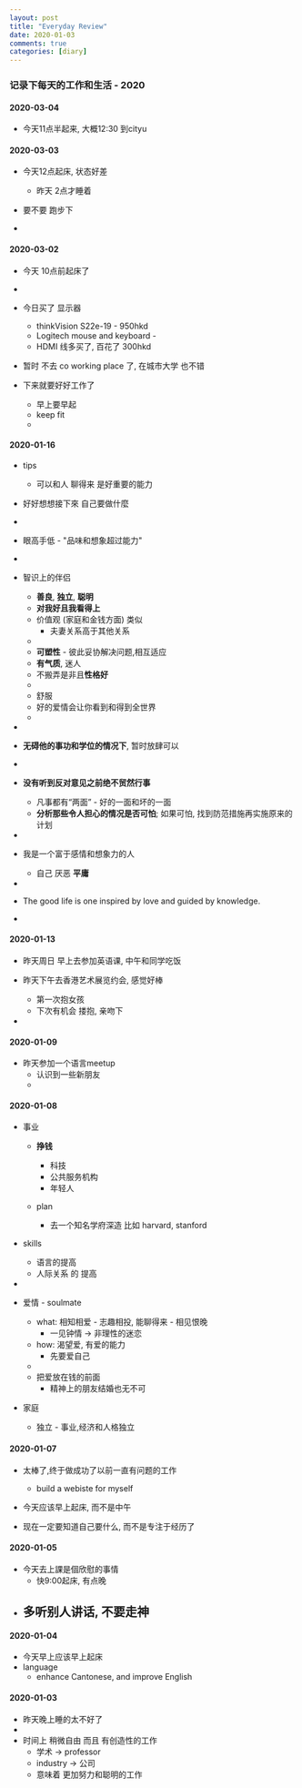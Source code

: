 ```yaml
---
layout: post
title: "Everyday Review"
date: 2020-01-03
comments: true
categories: [diary]
---
```

### 记录下每天的工作和生活 - 2020  

#### 2020-03-04  
  * 今天11点半起来, 大概12:30 到cityu

#### 2020-03-03  
  * 今天12点起床, 状态好差 
    - 昨天 2点才睡着  

  * 要不要 跑步下  
  * 



#### 2020-03-02  
  * 今天 10点前起床了  
  * 
  * 今日买了 显示器  
    - thinkVision S22e-19 - 950hkd  
    - Logitech mouse and keyboard  -  
    - HDMI 线多买了, 百花了 300hkd  

  * 暂时 不去 co working place 了, 在城市大学 也不错  

  * 下来就要好好工作了  
    - 早上要早起  
    - keep fit  
    - 

#### 2020-01-16   
  * tips  
    - 可以和人 聊得来 是好重要的能力  

  * 好好想想接下來 自己要做什麼  
  * 
  * 眼高手低 - "品味和想象超过能力"  
  * 
  * 智识上的伴侣  
      - **善良**,  **独立**, **聪明**  
      - **对我好且我看得上**   
      - 价值观 (家庭和金钱方面) 类似   
        + 夫妻关系高于其他关系  
      -  
      - **可塑性** - 彼此妥协解决问题,相互适应 
      - **有气质**, 迷人  
      - 不搬弄是非且**性格好** 
      - 
      - 舒服  
      - 好的爱情会让你看到和得到全世界  
      - 
  * 
  * **无碍他的事功和学位的情况下**, 暂时放肆可以  
  * 
  * **没有听到反对意见之前绝不贸然行事**   
      - 凡事都有“两面” - 好的一面和坏的一面 
      - **分析那些令人担心的情况是否可怕**; 如果可怕, 找到防范措施再实施原来的计划   
  * 
  * 我是一个富于感情和想象力的人  
     -   自己 厌恶 **平庸**  

  *  
  *  The good life is one inspired by love and guided by knowledge.  
  * 


#### 2020-01-13  
  * 昨天周日 早上去参加英语课, 中午和同学吃饭   
  * 昨天下午去香港艺术展览约会, 感觉好棒  
    - 第一次抱女孩  
    - 下次有机会 搂抱, 亲吻下  

  *  

#### 2020-01-09  
  * 昨天参加一个语言meetup 
    - 认识到一些新朋友  
    - 

  

#### 2020-01-08  
  * 事业  
    - **挣钱**  
      + 科技  
      + 公共服务机构  
      + 年轻人 

    - plan  
      + 去一个知名学府深造 比如 harvard, stanford   

  * skills 
    - 语言的提高  
    - 人际关系 的 提高  

  *  
  * 爱情  - soulmate  
    - what: 相知相爱  -  志趣相投, 能聊得来  - 相见恨晚  
      +  一见钟情 -> 非理性的迷恋  
    - how: 渴望爱, 有爱的能力  
      + 先要爱自己    
    -  
    - 把爱放在钱的前面  
      + 精神上的朋友结婚也无不可  

  * 家庭  
    - 独立 - 事业,经济和人格独立  

    

#### 2020-01-07  
  * 太棒了,终于做成功了以前一直有问题的工作 
    - build a webiste for myself  

  * 今天应该早上起床, 而不是中午  
  
  * 现在一定要知道自己要什么, 而不是专注于经历了  


#### 2020-01-05  
  *  今天去上課是個欣慰的事情 
     - 快9:00起床, 有点晚  
  *  多听别人讲话, **不要走神**   
     - 

#### 2020-01-04  
  *  今天早上应该早上起床  
  *  language 
     - enhance Cantonese, and improve English  


#### 2020-01-03  
  * 昨天晚上睡的太不好了  
  *  
  * 时间上 稍微自由 而且 有创造性的工作  
    - 学术  -> professor  
    - industry -> 公司  
    - 意味着 更加努力和聪明的工作  


 
